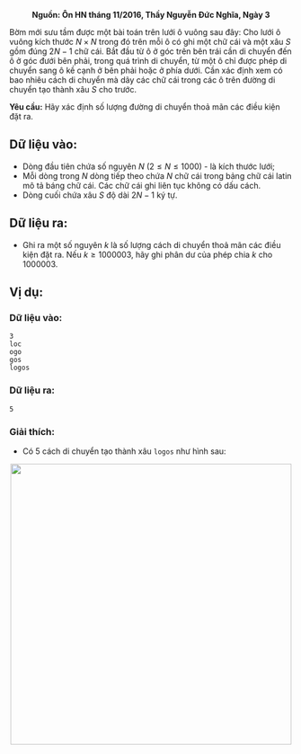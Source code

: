 **<center>Nguồn: Ôn HN tháng 11/2016, Thầy Nguyễn Đức Nghĩa, Ngày 3</center>**

Bờm mới sưu tầm được một bài toán trên lưới ô vuông sau đây: Cho lưới ô vuông kích thước $N×N$ trong đó trên mỗi ô có ghi một chữ cái và một xâu $S$ gồm đúng $2N-1$ chữ cái. Bắt đầu từ ô ở góc trên bên trái cần di chuyển đến ô ở góc đưới bên phải, trong quá trình di chuyển, từ một ô chỉ được phép di chuyển sang ô kề cạnh ở bên phải hoặc ở phía dưới. Cần xác định xem có bao nhiêu cách di chuyển mà dãy các chữ cái trong các ô trên đường di chuyển tạo thành xâu $S$ cho trước.

**Yêu cầu:** Hãy xác định số lượng đường di chuyển thoả mãn các điều kiện đặt ra.

## Dữ liệu vào:
- Dòng đầu tiên chứa số nguyên $N\ (2 ≤ N≤ 1000)$ - là kích thước lưới;
- Mỗi dòng trong $N$ dòng tiếp theo chứa $N$ chữ cái trong bảng chữ cái latin mô tả báng chữ cái. Các chữ cái ghi liên tục không có dấu cách.
- Dòng cuối chứa xâu $S$ độ dài $2N - 1$ ký tự.

## Dữ liệu ra:
- Ghi ra một số nguyên $k$ là số lượng cách di chuyển thoả mãn các điều kiện đặt ra. Nếu $k ≥ 1000003$, hãy ghi phân dư của phép chia $k$ cho $1000003$.

## Vị dụ:
### Dữ liệu vào:
```
3
loc
ogo
gos
logos
```

### Dữ liệu ra:
```
5
```

### Giải thích:
- Có $5$ cách di chuyển tạo thành xâu `logos` như hình sau:
<center><img src="/images/problems/1235/CPATH.svg" width="500px" /></center>